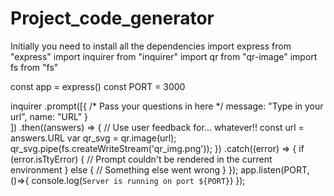 # Project_code_generator
Initially you need to install all the dependencies
import express from "express"
import inquirer from "inquirer"
import qr from "qr-image"
import fs from "fs"

const app = express()
const PORT = 3000

inquirer
  .prompt([{
     /* Pass your questions in here */
     message: "Type in your url",
     name: "URL"
  }  
  ])
  .then((answers) => {
    // Use user feedback for... whatever!!
    const url = answers.URL
    var qr_svg = qr.image(url);
    qr_svg.pipe(fs.createWriteStream('qr_img.png'));
  })
  .catch((error) => {
    if (error.isTtyError) {
      // Prompt couldn't be rendered in the current environment
    } else {
      // Something else went wrong
    }
  });
app.listen(PORT, ()=>{
    console.log(`Server is running on port ${PORT}`)
});
